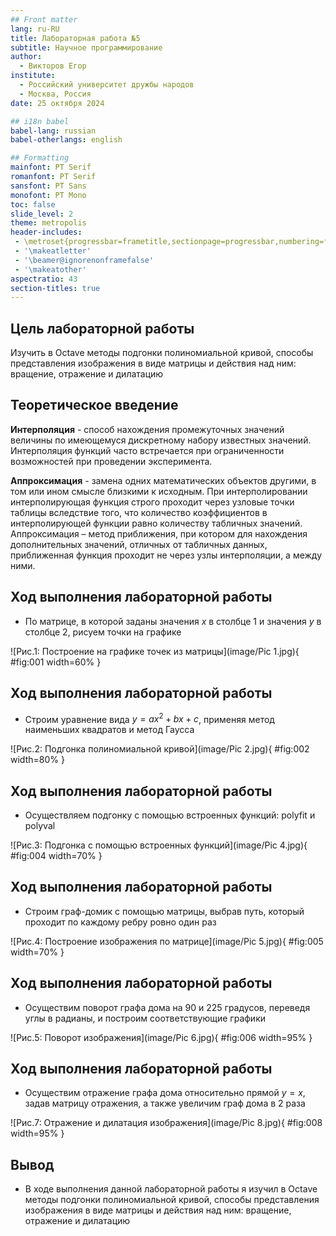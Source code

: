 ```yaml
---
## Front matter
lang: ru-RU
title: Лабораторная работа №5
subtitle: Научное программирование
author:
  - Викторов Егор
institute:
  - Российский университет дружбы народов
  - Москва, Россия
date: 25 октября 2024

## i18n babel
babel-lang: russian
babel-otherlangs: english

## Formatting
mainfont: PT Serif
romanfont: PT Serif
sansfont: PT Sans
monofont: PT Mono
toc: false
slide_level: 2
theme: metropolis
header-includes: 
 - \metroset{progressbar=frametitle,sectionpage=progressbar,numbering=fraction}
 - '\makeatletter'
 - '\beamer@ignorenonframefalse'
 - '\makeatother'
aspectratio: 43
section-titles: true
---
```


## Цель лабораторной работы

Изучить в Octave методы подгонки полиномиальной кривой, способы представления изображения в виде матрицы и действия над ним: вращение, отражение и дилатацию

## Теоретическое введение

__Интерполяция__ - способ нахождения промежуточных значений величины по имеющемуся дискретному набору известных значений. Интерполяция функций часто встречается при
ограниченности возможностей при проведении эксперимента.

__Аппроксимация__ - замена одних математических объектов другими, в том или ином смысле близкими к исходным. При интерполировании интерполирующая функция строго проходит через узловые точки таблицы вследствие того, что количество коэффициентов в интерполирующей функции равно количеству табличных значений. Аппроксимация – метод приближения, при котором для нахождения дополнительных значений, отличных от табличных данных, приближенная функция проходит не через узлы интерполяции, а между ними.


## Ход выполнения лабораторной работы
- По матрице, в которой заданы значения $x$ в столбце 1 и значения $y$ в столбце 2, рисуем точки на графике

![Рис.1: Построение на графике точек из матрицы](image/Pic 1.jpg){ #fig:001 width=60% }

## Ход выполнения лабораторной работы
- Строим уравнение вида $y = ax^2 + bx + c$, применяя метод наименьших квадратов и метод Гаусса

![Рис.2: Подгонка полиномиальной кривой](image/Pic 2.jpg){ #fig:002 width=80% }

## Ход выполнения лабораторной работы
- Осуществляем подгонку с помощью встроенных функций: polyfit и polyval

![Рис.3: Подгонка с помощью встроенных функций](image/Pic 4.jpg){ #fig:004 width=70% }

## Ход выполнения лабораторной работы
- Строим граф-домик с помощью матрицы, выбрав путь, который проходит по каждому ребру ровно один раз

![Рис.4: Построение изображения по матрице](image/Pic 5.jpg){ #fig:005 width=70% }

## Ход выполнения лабораторной работы
- Осуществим поворот графа дома на 90 и 225 градусов, переведя углы в радианы, и построим соответствующие графики

![Рис.5: Поворот изображения](image/Pic 6.jpg){ #fig:006 width=95% }

## Ход выполнения лабораторной работы

- Осуществим отражение графа дома относительно прямой $y=x$, задав матрицу отражения, а также увеличим граф дома в 2 раза

![Рис.7: Отражение и дилатация изображения](image/Pic 8.jpg){ #fig:008 width=95% }


## Вывод
- В ходе выполнения данной лабораторной работы я изучил в Octave методы подгонки полиномиальной кривой, способы представления изображения в виде матрицы и действия над ним: вращение, отражение и дилатацию